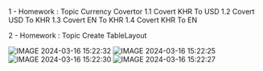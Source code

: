 1 - Homework : Topic Currency Covertor
  1.1 Covert  KHR To USD
  1.2 Covert  USD To KHR
  1.3 Covert  EN To KHR
  1.4 Covert  KHR To EN

2 - Homework : Topic Create TableLayout 





![IMAGE 2024-03-16 15:22:32](https://github.com/sunmalen/HomeworkMobileApp/assets/19518108/eea23513-51a7-4d33-afc2-26f0069b3625)
![IMAGE 2024-03-16 15:22:25](https://github.com/sunmalen/HomeworkMobileApp/assets/19518108/3258e07f-e04f-4623-9870-4bc9fd465efb)
![IMAGE 2024-03-16 15:22:30](https://github.com/sunmalen/HomeworkMobileApp/assets/19518108/b55678d4-6615-4c4f-a041-de08dbe44e58)
![IMAGE 2024-03-16 15:22:27](https://github.com/sunmalen/HomeworkMobileApp/assets/19518108/f007a2ab-0b76-434d-aab9-6a4b2b24bd20)
